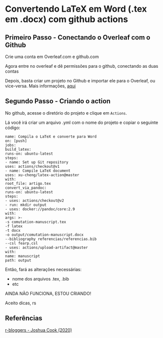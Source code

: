 # Convertendo LaTeX em Word (.tex em .docx) com github actions

## Primeiro Passo - Conectando o Overleaf com o Github

Crie uma conta em Overleaf.com e github.com

Agora entre no overleaf e dê permissões para o github, conectando as duas contas

Depois, basta criar um projeto no Github e importar ele para o Overleaf, ou vice-versa.
Mais informações, [aqui](https://www.overleaf.com/learn/how-to/Using_Git_and_GitHub#Overleaf_GitHub_Synchronization)


## Segundo Passo - Criando o action

No github, acesse o diretório do projeto e clique em `Actions`.

Lá você irá criar um arquivo .yml com o nome do projeto e copiar o seguinte código:

```actions
name: Compila o LaTeX e converte para Word
on: [push]
jobs:
build_latex:
runs-on: ubuntu-latest
steps:
- name: Set up Git repository
uses: actions/checkout@v1
- name: Compile LaTeX document
uses: xu-cheng/latex-action@master
with:
root_file: artigo.tex
convert_via_pandoc:
runs-on: ubuntu-latest
steps:
- uses: actions/checkout@v2
- run: mkdir output
- uses: docker://pandoc/core:2.9
with:
args: >-
-s comutation-manuscript.tex
-f latex
-t docx
-o output/comutation-manuscript.docx
--bibliography referencias/referencias.bib
--csl fearp.csl
- uses: actions/upload-artifact@master
with:
name: manuscript
path: output
```
Então, fará as alterações necessárias:
 - nome dos arquivos .tex, .bib
 - etc

AINDA NÃO FUNCIONA, ESTOU CRIANDO!

Aceito dicas, rs


## Referências

[r-bloggers - Joshua Cook (2020)](https://www.r-bloggers.com/2020/03/github-actions-for-compiling-and-converting-latex/) 
